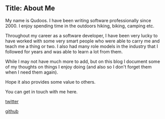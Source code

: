 ﻿Title: About Me
---

My name is Qudoos. I have been writing software professionally since 2000. I enjoy spending time in the outdoors hiking, biking, camping etc. 

Throughout my career as a software developer, I have been very lucky to have worked with some very smart people who were able to carry me and teach me a thing or two. 
I also had many role models in the industry that I followed for years and was able to learn a lot from them. 

While I may not have much more to add, but on this blog I document some of my thoughts on things I enjoy doing (and also so I don't forget them when I need them again). 

Hope it also provides some value to others. 


You can get in touch with me here.

[twitter](https://twitter.com/qudooschaudhry) 

[github](https://github.com/qudooschaudhry) 